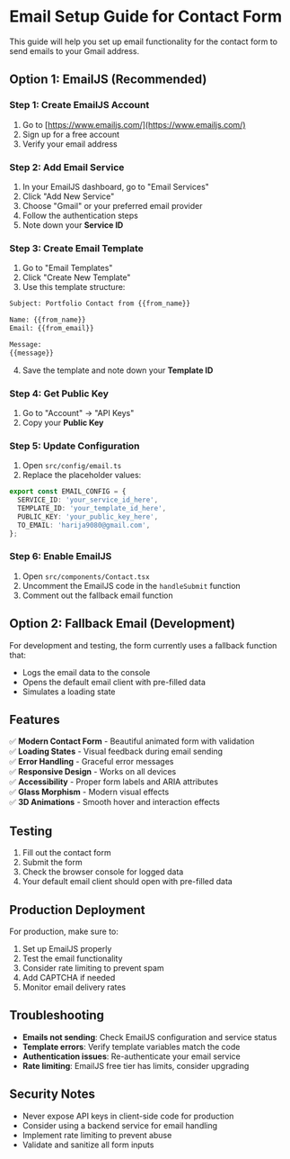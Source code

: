 # Email Setup Guide for Contact Form

This guide will help you set up email functionality for the contact form to send emails to your Gmail address.

## Option 1: EmailJS (Recommended)

### Step 1: Create EmailJS Account
1. Go to [https://www.emailjs.com/](https://www.emailjs.com/)
2. Sign up for a free account
3. Verify your email address

### Step 2: Add Email Service
1. In your EmailJS dashboard, go to "Email Services"
2. Click "Add New Service"
3. Choose "Gmail" or your preferred email provider
4. Follow the authentication steps
5. Note down your **Service ID**

### Step 3: Create Email Template
1. Go to "Email Templates"
2. Click "Create New Template"
3. Use this template structure:

```html
Subject: Portfolio Contact from {{from_name}}

Name: {{from_name}}
Email: {{from_email}}

Message:
{{message}}
```

4. Save the template and note down your **Template ID**

### Step 4: Get Public Key
1. Go to "Account" → "API Keys"
2. Copy your **Public Key**

### Step 5: Update Configuration
1. Open `src/config/email.ts`
2. Replace the placeholder values:

```typescript
export const EMAIL_CONFIG = {
  SERVICE_ID: 'your_service_id_here',
  TEMPLATE_ID: 'your_template_id_here', 
  PUBLIC_KEY: 'your_public_key_here',
  TO_EMAIL: 'harija9080@gmail.com',
};
```

### Step 6: Enable EmailJS
1. Open `src/components/Contact.tsx`
2. Uncomment the EmailJS code in the `handleSubmit` function
3. Comment out the fallback email function

## Option 2: Fallback Email (Development)

For development and testing, the form currently uses a fallback function that:
- Logs the email data to the console
- Opens the default email client with pre-filled data
- Simulates a loading state

## Features

✅ **Modern Contact Form** - Beautiful animated form with validation  
✅ **Loading States** - Visual feedback during email sending  
✅ **Error Handling** - Graceful error messages  
✅ **Responsive Design** - Works on all devices  
✅ **Accessibility** - Proper form labels and ARIA attributes  
✅ **Glass Morphism** - Modern visual effects  
✅ **3D Animations** - Smooth hover and interaction effects  

## Testing

1. Fill out the contact form
2. Submit the form
3. Check the browser console for logged data
4. Your default email client should open with pre-filled data

## Production Deployment

For production, make sure to:
1. Set up EmailJS properly
2. Test the email functionality
3. Consider rate limiting to prevent spam
4. Add CAPTCHA if needed
5. Monitor email delivery rates

## Troubleshooting

- **Emails not sending**: Check EmailJS configuration and service status
- **Template errors**: Verify template variables match the code
- **Authentication issues**: Re-authenticate your email service
- **Rate limiting**: EmailJS free tier has limits, consider upgrading

## Security Notes

- Never expose API keys in client-side code for production
- Consider using a backend service for email handling
- Implement rate limiting to prevent abuse
- Validate and sanitize all form inputs 